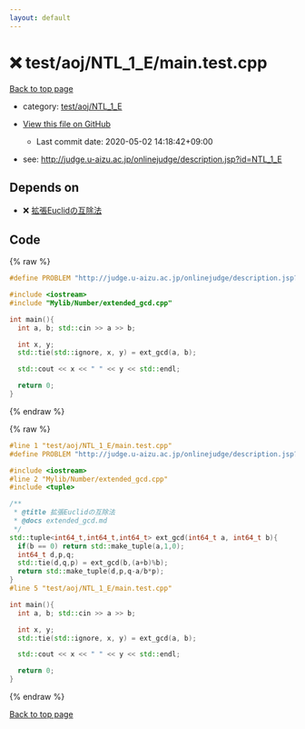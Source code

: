 ```yaml
---
layout: default
---
```


<!-- mathjax config similar to math.stackexchange -->
<script type="text/javascript" async
  src="https://cdnjs.cloudflare.com/ajax/libs/mathjax/2.7.5/MathJax.js?config=TeX-MML-AM_CHTML">
</script>
<script type="text/x-mathjax-config">
  MathJax.Hub.Config({
    TeX: { equationNumbers: { autoNumber: "AMS" }},
    tex2jax: {
      inlineMath: [ ['$','$'] ],
      processEscapes: true
    },
    "HTML-CSS": { matchFontHeight: false },
    displayAlign: "left",
    displayIndent: "2em"
  });
</script>

<script type="text/javascript" src="https://cdnjs.cloudflare.com/ajax/libs/jquery/3.4.1/jquery.min.js"></script>
<script src="https://cdn.jsdelivr.net/npm/jquery-balloon-js@1.1.2/jquery.balloon.min.js" integrity="sha256-ZEYs9VrgAeNuPvs15E39OsyOJaIkXEEt10fzxJ20+2I=" crossorigin="anonymous"></script>
<script type="text/javascript" src="../../../../assets/js/copy-button.js"></script>
<link rel="stylesheet" href="../../../../assets/css/copy-button.css" />


# :x: test/aoj/NTL_1_E/main.test.cpp

<a href="../../../../index.html">Back to top page</a>

* category: <a href="../../../../index.html#eb00a432be8a262fbfe01324f50ff04b">test/aoj/NTL_1_E</a>
* <a href="{{ site.github.repository_url }}/blob/master/test/aoj/NTL_1_E/main.test.cpp">View this file on GitHub</a>
    - Last commit date: 2020-05-02 14:18:42+09:00


* see: <a href="http://judge.u-aizu.ac.jp/onlinejudge/description.jsp?id=NTL_1_E">http://judge.u-aizu.ac.jp/onlinejudge/description.jsp?id=NTL_1_E</a>


## Depends on

* :x: <a href="../../../../library/Mylib/Number/extended_gcd.cpp.html">拡張Euclidの互除法</a>


## Code

<a id="unbundled"></a>
{% raw %}
```cpp
#define PROBLEM "http://judge.u-aizu.ac.jp/onlinejudge/description.jsp?id=NTL_1_E"

#include <iostream>
#include "Mylib/Number/extended_gcd.cpp"

int main(){
  int a, b; std::cin >> a >> b;

  int x, y;
  std::tie(std::ignore, x, y) = ext_gcd(a, b);

  std::cout << x << " " << y << std::endl;

  return 0;
}

```
{% endraw %}

<a id="bundled"></a>
{% raw %}
```cpp
#line 1 "test/aoj/NTL_1_E/main.test.cpp"
#define PROBLEM "http://judge.u-aizu.ac.jp/onlinejudge/description.jsp?id=NTL_1_E"

#include <iostream>
#line 2 "Mylib/Number/extended_gcd.cpp"
#include <tuple>

/**
 * @title 拡張Euclidの互除法
 * @docs extended_gcd.md
 */
std::tuple<int64_t,int64_t,int64_t> ext_gcd(int64_t a, int64_t b){
  if(b == 0) return std::make_tuple(a,1,0);
  int64_t d,p,q;
  std::tie(d,q,p) = ext_gcd(b,(a+b)%b);
  return std::make_tuple(d,p,q-a/b*p);
}
#line 5 "test/aoj/NTL_1_E/main.test.cpp"

int main(){
  int a, b; std::cin >> a >> b;

  int x, y;
  std::tie(std::ignore, x, y) = ext_gcd(a, b);

  std::cout << x << " " << y << std::endl;

  return 0;
}

```
{% endraw %}

<a href="../../../../index.html">Back to top page</a>

